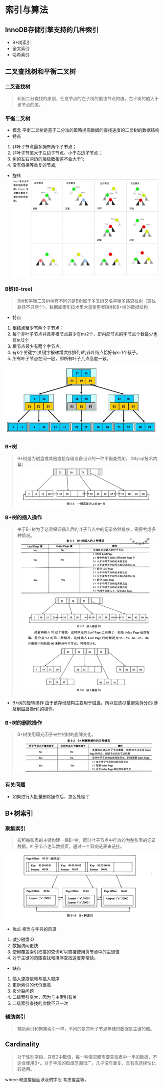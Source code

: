 # 索引与算法

## InnoDB存储引擎支持的几种索引
- B+树索引
- 全文索引
- 哈希索引

## 二叉查找树和平衡二叉树

### 二叉查找树
>利用二分查找的原则，任意节点的左子树的值该节点的值，右子树的值大于该节点的值。

### 平衡二叉树
- 概念
平衡二叉树是基于二分法的策略提高数据的查找速度的二叉树的数据结构
- 特点
1. 非叶子节点最多拥有两个子节点；
2. 非叶子节值大于左边子节点、小于右边子节点；
3. 树的左右两边的层级数相差不会大于1;
4. 没有值相等重复的节点;

- 旋转
![二叉树的旋转](resources/二叉树的旋转.png)

### B树(B-tree)
>B树和平衡二叉树稍有不同的是B树属于多叉树又名平衡多路查找树（查找路径不只两个），数据库索引技术里大量使用者B树和B+树的数据结构
- 特点
1. 根结点至少有两个子节点；
2. 每个非叶子节点并且非根节点最少有m/2个，即内部节点的字节点个数最少也有m/2个
3. 根节点最少有两个字节点。
4. 有k个关键字(关键字按递增次序排列)的非叶结点恰好有k+1个孩子。
5. 所有叶子节点在同一层，即所有叶子几点高度一致。

![B树结构](resources/B树结构.png)

### B+树
>B+树是为磁盘或其他直接存储设备设计的一种平衡查找树。（Mysql技术内幕）
![B+树结构图-1](resources/B+树结构图-1.png)

### B+树的插入操作
>由于B+树为了必须保证插入后的叶子节点中的记录依然排序，需要考虑多种情况。
![B+树的插入算法](resources/B+树的插入算法.png)
![B+树拆分情况-1](resources/B+树拆分情况-1.png)
- B+树的旋转操作
由于该存储结构主要用于磁盘，所以应该尽量避免拆分页(涉及到磁盘操作)的操作。

### B+树的删除操作
>B+树使用填充因子来控制树的删除变化。
![B+树的删除算法](resources/B+树的删除算法.png)


### 有关问题
- 如果进行大批量删除操作后，怎么处理？

## B+树索引

### 聚集索引
>按照每张表的主键构建一棵B+树，同时叶子节点中存放的为整张表的记录数据。叶子节点也叫数据页，通过一个双向链表来链接。

![B+树索引结构图](resources/B+树索引结构图.png)
- 优点
相当与字典的目录

1. 减少磁盘IO
2. 数据访问更快
3. 使用覆盖索引扫描的查询可以直接使用页节点中的主键值
4. 对于主键的范围查找和排序查找速度非常快。
- 缺点
1. 插入速度依赖与插入顺序
2. 更新索引的代价很高
3. 页分裂问题
4. 二级索引变大，因为与主索引有关
5. 二级索引查找的次数不只一次

### 辅助索引
>辅助索引和聚集索引一样，不同的是其叶子节点存储的数据是主键的值。

## Cardinality
>对于性别字段，只有2中取值，每一种情况都需要查找表中一半的数据，不适合使用B+。对于字段的取值范围很广，几乎没有重复，具有高选择性比较适用。

where 和连接里面涉及的字段 考虑覆盖等。

